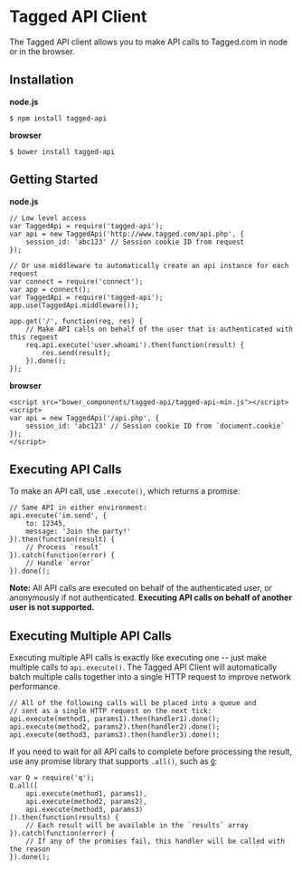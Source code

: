 Tagged API Client
=================

The Tagged API client allows you to make API calls to Tagged.com in node or in the browser.

Installation
------------

**node.js**

    $ npm install tagged-api

**browser**

    $ bower install tagged-api

Getting Started
---------------

**node.js**

    // Low level access
    var TaggedApi = require('tagged-api');
    var api = new TaggedApi('http://www.tagged.com/api.php', {
        session_id: 'abc123' // Session cookie ID from request
    });
    
    // Or use middleware to automatically create an api instance for each request
    var connect = require('connect');
    var app = connect();
    var TaggedApi = require('tagged-api');
    app.use(TaggedApi.middleware());

    app.get('/', function(req, res) {
        // Make API calls on behalf of the user that is authenticated with this request
        req.api.execute('user.whoami').then(function(result) {
            res.send(result);
        }).done();
    });

**browser**

    <script src="bower_components/tagged-api/tagged-api-min.js"></script>
    <script>
    var api = new TaggedApi('/api.php', {
        session_id: 'abc123' // Session cookie ID from `document.cookie`
    });
    </script>

Executing API Calls
-------------------

To make an API call, use `.execute()`, which returns a promise:

    // Same API in either environment:
    api.execute('im.send', {
        to: 12345,
        message: 'Join the party!'
    }).then(function(result) {
        // Process `result`
    }).catch(function(error) {
        // Handle `error`
    }).done();

**Note:** All API calls are executed on behalf of the authenticated user, or anonymously if not 
authenticated. **Executing API calls on behalf of another user is not supported.**

Executing Multiple API Calls
----------------------------

Executing multiple API calls is exactly like executing one -- just make multiple calls to `api.execute()`.
The Tagged API Client will automatically batch multiple calls together into a single HTTP request
to improve network performance.

    // All of the following calls will be placed into a queue and
    // sent as a single HTTP request on the next tick:
    api.execute(method1, params1).then(handler1).done();
    api.execute(method2, params2).then(handler2).done();
    api.execute(method3, params3).then(handler3).done();

If you need to wait for all API calls to complete before processing the result, use any promise
library that supports `.all()`, such as [`Q`](https://github.com/kriskowal/q):

    var Q = require('q');
    Q.all([
        api.execute(method1, params1),
        api.execute(method2, params2),
        api.execute(method3, params3)
    ]).then(function(results) {
        // Each result will be available in the `results` array
    }).catch(function(error) {
        // If any of the promises fail, this handler will be called with the reason
    }).done();
